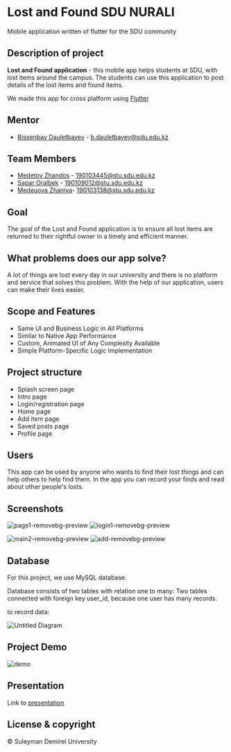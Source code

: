 # Lost and Found SDU NURALI 

Mobile application written of flutter for the SDU community

## Description of project

**Lost and Found application** - this mobile app helps students at SDU, with lost items around the campus. The students can use this application to post details of the           lost items and found items.

We made this app for cross platform using [Flutter](https://flutter.dev/)

## Mentor
* [Bissenbay Dauletbayev](https://github.com/bissenbay) - b.dauletbayev@sdu.edu.kz


## Team Members
* [Medetov Zhandos](https://github.com/zhandosmd) - 190103445@stu.sdu.edu.kz 
* [Sapar Oralbek](https://github.com/Or4lbek)   - 190109012@stu.sdu.edu.kz 
* [Medeuova Zhaniya](https://github.com/Medeu-z)- 190103138@stu.sdu.edu.kz

## Goal

The goal of the Lost and Found application is to ensure all lost items are returned to their rightful owner in a timely and efficient manner.

## What problems does our app solve?

A lot of things are lost every day in our university and there is no platform and service that solves this problem. With the help of our application, users can make their lives easier.

## Scope and Features

* Same UI and Business Logic in All Platforms
* Similar to Native App Performance
* Custom, Animated UI of Any Complexity Available
* Simple Platform-Specific Logic Implementation

## Project structure

* Splash screen page
* Intro page
* Login/registration page
* Home page
* Add item page
* Saved posts page
* Profile page

## Users

This app can be used by anyone who wants to find their lost things and can help others to help find them. In the app you can record your finds and read about other people's losts.

## Screenshots

![page1-removebg-preview](https://user-images.githubusercontent.com/72996538/146637432-9e494da6-96e4-4b6e-acd1-ea21f58e92ca.png)
![login1-removebg-preview](https://user-images.githubusercontent.com/72996538/146637392-44c6daa2-b01e-4473-957b-415c3214df02.png)

![main2-removebg-preview](https://user-images.githubusercontent.com/72996538/146637412-b892eb9f-08b1-451d-898f-283cdf4962ce.png)
![add-removebg-preview](https://user-images.githubusercontent.com/72996538/146637498-5884eaf8-9240-4ea6-9ed6-97aebeda6e95.png)
<!-- ![page2-removebg-preview](https://user-images.githubusercontent.com/72996538/146637439-aa15828e-ea7b-486e-ab1b-131b96179cd8.png)
![page3-removebg-preview](https://user-images.githubusercontent.com/72996538/146637449-a4a0a033-4826-4e25-97d1-130e45e3b74f.png) -->


<!-- ![login2-removebg-preview](https://user-images.githubusercontent.com/72996538/146637399-d2775471-9294-422b-a33e-0e6d58ce667b.png) -->

<!-- ![main1-removebg-preview](https://user-images.githubusercontent.com/72996538/146637407-6fd68454-2ca5-4e83-a759-bb379bd28f41.png) -->
<!-- ![main3-removebg-preview](https://user-images.githubusercontent.com/72996538/146637426-08697850-41da-49e8-b522-1173191633a3.png) -->


## Database

For this project, we use MySQL database.

Database consists of two tables with relation one to many: Two tables connected with foreign key user_id, because one user has many records.

to record data:

![Untitled Diagram](https://user-images.githubusercontent.com/72996538/142143982-1086d268-1803-4a67-a63c-20eb51bf29c5.png)



## Project Demo

![demo](https://user-images.githubusercontent.com/72996538/146636814-049f9a7d-68cf-4ee9-a5fa-9c339d12e375.gif)

## Presentation
Link to [presentation](https://www.canva.com/design/DAEzHotDIfw/-C2pn877ZtHN15tvv_wMQQ/view?utm_content=DAEzHotDIfw&utm_campaign=designshare&utm_medium=link&utm_source=publishsharelink)


## License & copyright
© Suleyman Demirel University


